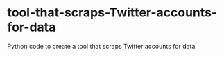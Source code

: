 # tool-that-scraps-Twitter-accounts-for-data
Python code to create a tool that scraps Twitter accounts for data.
